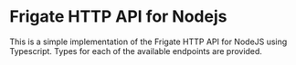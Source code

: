 # Frigate HTTP API for Nodejs

This is a simple implementation of the Frigate HTTP API for NodeJS using Typescript. Types for each of the available endpoints are provided.
